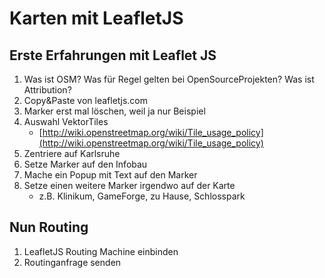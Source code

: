 # Karten mit LeafletJS


## Erste Erfahrungen mit Leaflet JS
1. Was ist OSM? Was für Regel gelten bei OpenSourceProjekten? Was ist Attribution?
2. Copy&Paste von leafletjs.com
4. Marker erst mal löschen, weil ja nur Beispiel
3. Auswahl VektorTiles
    * [http://wiki.openstreetmap.org/wiki/Tile_usage_policy](http://wiki.openstreetmap.org/wiki/Tile_usage_policy)
5. Zentriere auf Karlsruhe
6. Setze Marker auf den Infobau
7. Mache ein Popup mit Text auf den Marker
8. Setze einen weitere Marker irgendwo auf der Karte
    * z.B. Klinikum, GameForge, zu Hause, Schlosspark  



## Nun Routing
    
1. LeafletJS Routing Machine einbinden
2. Routinganfrage senden
